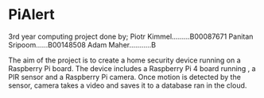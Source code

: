 # PiAlert
3rd year computing project done by;
Piotr Kimmel.........B00087671
Panitan Sripoom......B00148508
Adam Maher...........B

The aim of the project is to create a home security device running on a Raspberry Pi board.
The device includes a Raspberry Pi 4 board running , a PIR sensor and a Raspberry Pi camera.
Once motion is detected by the sensor, camera takes a video and saves it to a database ran in the cloud.
